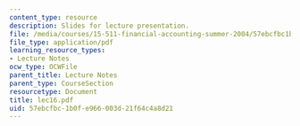 ```yaml
---
content_type: resource
description: Slides for lecture presentation.
file: /media/courses/15-511-financial-accounting-summer-2004/57ebcfbc1b0fe966003d21f64c4a8d21_lec16.pdf
file_type: application/pdf
learning_resource_types:
- Lecture Notes
ocw_type: OCWFile
parent_title: Lecture Notes
parent_type: CourseSection
resourcetype: Document
title: lec16.pdf
uid: 57ebcfbc-1b0f-e966-003d-21f64c4a8d21
---
```

